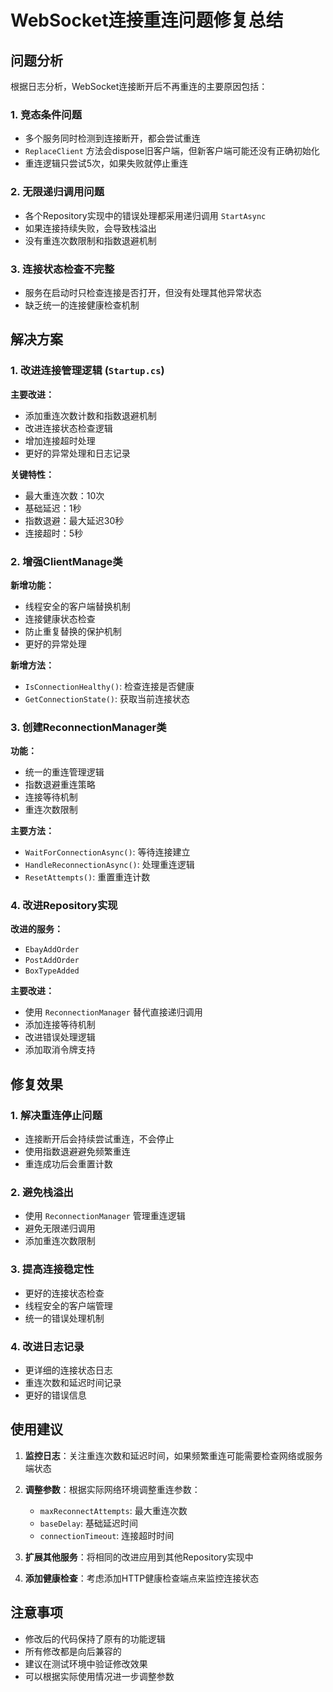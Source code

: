 # WebSocket连接重连问题修复总结

## 问题分析

根据日志分析，WebSocket连接断开后不再重连的主要原因包括：

### 1. 竞态条件问题
- 多个服务同时检测到连接断开，都会尝试重连
- `ReplaceClient` 方法会dispose旧客户端，但新客户端可能还没有正确初始化
- 重连逻辑只尝试5次，如果失败就停止重连

### 2. 无限递归调用问题
- 各个Repository实现中的错误处理都采用递归调用 `StartAsync`
- 如果连接持续失败，会导致栈溢出
- 没有重连次数限制和指数退避机制

### 3. 连接状态检查不完整
- 服务在启动时只检查连接是否打开，但没有处理其他异常状态
- 缺乏统一的连接健康检查机制

## 解决方案

### 1. 改进连接管理逻辑 (`Startup.cs`)

**主要改进：**
- 添加重连次数计数和指数退避机制
- 改进连接状态检查逻辑
- 增加连接超时处理
- 更好的异常处理和日志记录

**关键特性：**
- 最大重连次数：10次
- 基础延迟：1秒
- 指数退避：最大延迟30秒
- 连接超时：5秒

### 2. 增强ClientManage类

**新增功能：**
- 线程安全的客户端替换机制
- 连接健康状态检查
- 防止重复替换的保护机制
- 更好的异常处理

**新增方法：**
- `IsConnectionHealthy()`: 检查连接是否健康
- `GetConnectionState()`: 获取当前连接状态

### 3. 创建ReconnectionManager类

**功能：**
- 统一的重连管理逻辑
- 指数退避重连策略
- 连接等待机制
- 重连次数限制

**主要方法：**
- `WaitForConnectionAsync()`: 等待连接建立
- `HandleReconnectionAsync()`: 处理重连逻辑
- `ResetAttempts()`: 重置重连计数

### 4. 改进Repository实现

**改进的服务：**
- `EbayAddOrder`
- `PostAddOrder`
- `BoxTypeAdded`

**主要改进：**
- 使用 `ReconnectionManager` 替代直接递归调用
- 添加连接等待机制
- 改进错误处理逻辑
- 添加取消令牌支持

## 修复效果

### 1. 解决重连停止问题
- 连接断开后会持续尝试重连，不会停止
- 使用指数退避避免频繁重连
- 重连成功后会重置计数

### 2. 避免栈溢出
- 使用 `ReconnectionManager` 管理重连逻辑
- 避免无限递归调用
- 添加重连次数限制

### 3. 提高连接稳定性
- 更好的连接状态检查
- 线程安全的客户端管理
- 统一的错误处理机制

### 4. 改进日志记录
- 更详细的连接状态日志
- 重连次数和延迟时间记录
- 更好的错误信息

## 使用建议

1. **监控日志**：关注重连次数和延迟时间，如果频繁重连可能需要检查网络或服务端状态

2. **调整参数**：根据实际网络环境调整重连参数：
   - `maxReconnectAttempts`: 最大重连次数
   - `baseDelay`: 基础延迟时间
   - `connectionTimeout`: 连接超时时间

3. **扩展其他服务**：将相同的改进应用到其他Repository实现中

4. **添加健康检查**：考虑添加HTTP健康检查端点来监控连接状态

## 注意事项

- 修改后的代码保持了原有的功能逻辑
- 所有修改都是向后兼容的
- 建议在测试环境中验证修改效果
- 可以根据实际使用情况进一步调整参数
